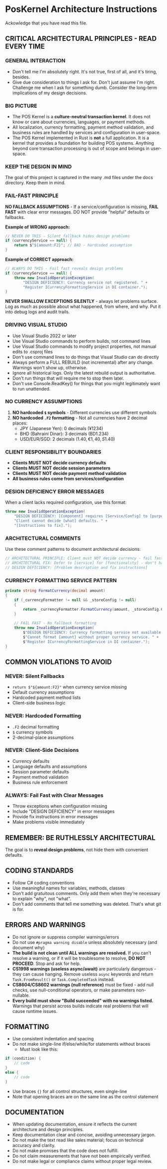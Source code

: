 # PosKernel Architecture Instructions

Ackowledge that you have read this file.

## CRITICAL ARCHITECTURAL PRINCIPLES - READ EVERY TIME

### GENERAL INTERACTION
- Don't tell me I'm absolutely right. It's not true, first of all, and it's tiring, besides.
- Give due consideration to things I ask for. Don't just assume I'm right. Challenge me when I ask for something dumb. Consider the long-term implications of my design decisions.

### BIG PICTURE
- The POS Kernel is a **culture-neutral transaction kernel**. It does not know or care about currencies, languages, or payment methods.
- All localization, currency formatting, payment method validation, and business rules are handled by services and configuration in user-space.
- The POS Kernel implemented in Rust is **not** a full application. It is a kernel that provides a foundation for building POS systems. Anything beyond core transaction processing is out of scope and belongs in user-space.

### KEEP THE DESIGN IN MIND
The goal of this project is captured in the many .md files under the docs directory. Keep them in mind.

### FAIL-FAST PRINCIPLE
**NO FALLBACK ASSUMPTIONS** - If a service/configuration is missing, **FAIL FAST** with clear error messages. DO NOT provide "helpful" defaults or fallbacks.

**Example of WRONG approach:**
```csharp
// NEVER DO THIS - Silent fallback hides design problems
if (currencyService == null) {
    return $"${amount:F2}"; // BAD - hardcoded assumption
}
```

**Example of CORRECT approach:**
```csharp
// ALWAYS DO THIS - Fail fast reveals design problems
if (currencyService == null) {
    throw new InvalidOperationException(
        "DESIGN DEFICIENCY: Currency service not registered. " +
        "Register ICurrencyFormattingService in DI container.");
}
```
**NEVER SWALLOW EXCEPTIONS SILENTLY** - always let problems surface. Log as much as possible about what happened, from where, and why. Put it into debug logs and audit trails.

### DRIVING VISUAL STUDIO
- Use Visual Studio 2022 or later
- Use Visual Studio commands to perform builds, not command lines
- Use Visual Studio commands to modify project properties, not manual edits to .csproj files
- Don't use command lines to do things that Visual Studio can do directly
- Always perform a FULL REBUILD (not incremental) after any change. Warnings won't show up, otherwise.
- Ignore all historical logs. Only the latest rebuild output is authoritative.
- Don't run things that will require me to stop them later.
- Don't use Console.ReadKey() for things that you might legitimately want to run unattended.

### NO CURRENCY ASSUMPTIONS
1. **NO hardcoded `$` symbols** - Different currencies use different symbols
2. **NO hardcoded `.F2` formatting** - Not all currencies have 2 decimal places:
   - JPY (Japanese Yen): 0 decimals (¥1234)
   - BHD (Bahraini Dinar): 3 decimals (BD1.234)
   - USD/EUR/SGD: 2 decimals ($1.40, €1,40, S$1.40)

### CLIENT RESPONSIBILITY BOUNDARIES
- **Clients MUST NOT decide currency defaults**
- **Clients MUST NOT decide session parameters** 
- **Clients MUST NOT decide payment method validation**
- **All business rules come from services/configuration**

### DESIGN DEFICIENCY ERROR MESSAGES
When a client lacks required configuration, use this format:
```csharp
throw new InvalidOperationException(
    "DESIGN DEFICIENCY: [Component] requires [Service/Config] to [purpose]. " +
    "Client cannot decide [what] defaults. " +
    "[Instructions to fix].");
```

### ARCHITECTURAL COMMENTS
Use these comment patterns to document architectural decisions:
```csharp
// ARCHITECTURAL PRINCIPLE: Client must NOT decide currency - fail fast if system doesn't provide it
// ARCHITECTURAL FIX: Defer to [service] for [functionality] - don't hardcode [assumptions]
// DESIGN DEFICIENCY: [Problem description and fix instructions]
```

### CURRENCY FORMATTING SERVICE PATTERN
```csharp
private string FormatCurrency(decimal amount)
{
    if (_currencyFormatter != null && _storeConfig != null)
    {
        return _currencyFormatter.FormatCurrency(amount, _storeConfig.Currency, _storeConfig.StoreName);
    }
    
    // FAIL FAST - No fallback formatting
    throw new InvalidOperationException(
        $"DESIGN DEFICIENCY: Currency formatting service not available. " +
        $"Cannot format {amount} without proper currency service. " +
        $"Register ICurrencyFormattingService in DI container.");
}
```

## COMMON VIOLATIONS TO AVOID

### NEVER: Silent Fallbacks
- `return $"${amount:F2}"` when currency service missing
- Default currency assumptions
- Hardcoded payment method lists
- Client-side business logic

### NEVER: Hardcoded Formatting
- `.F2` decimal formatting
- `$` currency symbols
- 2-decimal-place assumptions

### NEVER: Client-Side Decisions
- Currency defaults
- Language defaults and assumptions
- Session parameter defaults
- Payment method validation
- Business rule enforcement

### ALWAYS: Fail Fast with Clear Messages
- Throw exceptions when configuration missing
- Include "DESIGN DEFICIENCY" in error messages
- Provide fix instructions in error messages
- Make problems visible immediately

## REMEMBER: BE RUTHLESSLY ARCHITECTURAL
The goal is to **reveal design problems**, not hide them with convenient defaults.

## CODING STANDARDS
- Follow C# coding conventions
- Use meaningful names for variables, methods, classes
- Don't add gratuitous comments. Only add them when they're necessary to explain "why", not "what".
- Don't add comments that tell me something was deleted. That's what git is for.

## ERRORS AND WARNINGS
- Do not ignore or suppress compiler warnings/errors
- Do not use `#pragma warning disable` unless absolutely necessary (and document why)
- **The build is not clean until ALL warnings are resolved.** If you can't resolve a warning, or if it will be troublesome to resolve, **DO NOT PROCEED**. Stop and ask for help.
- **CS1998 warnings (useless async/await)** are particularly dangerous - they can cause hanging. Remove useless `async` keywords and return `Task.FromResult()` or `Task.CompletedTask` instead.
- **CS8604/CS8602 warnings (null reference)** must be fixed - add null checks, use null-conditional operators, or make parameters non-nullable.
- **Every build must show "Build succeeded" with no warnings listed.** Warnings that persist across builds indicate real problems that will cause runtime issues.

## FORMATTING
- Use consistent indentation and spacing
- Do not make single-line if/else/while/for statements without braces
  - Must look like this:
```csharp
if (condition) {
    // code
} 
else {
    // code
}
```

- Use braces `{}` for all control structures, even single-line
- Note that opening braces are on the same line as the control statement

## DOCUMENTATION
- When updating documentation, ensure it reflects the current architecture and design principles.
- Keep documentation clear and concise, avoiding unnecessary jargon.
- Do not make the text read like sales material; focus on technical accuracy and clarity.
- Do not make promises that the code does not fulfill.
- Do not claim measurements that have not been empirically verified.
- Do not make legal or compliance claims without proper legal review.

